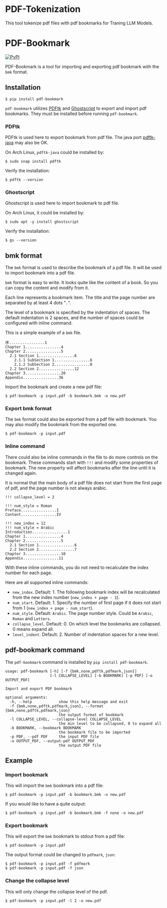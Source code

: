 # PDF-Tokenization

This tool tokenize pdf files with pdf bookmarks for Traning LLM Models.


# PDF-Bookmark

[![PyPI](https://badge.fury.io/py/pdf-bookmark.svg)](https://pypi.org/project/pdf-bookmark/)

PDF-Bookmark is a tool for importing and exporting pdf bookmark
with the `bmk` format.


## Installation

```shell
$ pip install pdf-bookmark
```

`pdf-bookmark` utilizes
[PDFtk](https://www.pdflabs.com/tools/pdftk-server/)
and [Ghostscript](https://www.ghostscript.com/)
to export and import pdf bookmarks.
They must be installed before running `pdf-bookmark`.


### PDFtk

PDFtk is used here to export bookmark from pdf file.
The java port [pdftk-java](https://gitlab.com/pdftk-java/pdftk)
may also be OK.

On Arch Linux, `pdftk-java` could be installed by:

```shell
$ sudo snap install pdftk
```

Verify the installation:

```shell
$ pdftk --version
```


### Ghostscript

Ghostscript is used here to import bookmark to pdf file.

On Arch Linux, it could be installed by:

```shell
$ sudo apt -y install ghostscript
```

Verify the installation:

```shell
$ gs --version
```


## bmk format

The `bmk` format is used to describe the bookmark of a pdf file.
It will be used to import bookmark into a pdf file.

`bmk` format is easy to write.
It looks quite like the content of a book.
So you can copy the content and modify from it.

Each line represents a bookmark item. The title and the page number are
separated by at least 4 dots "`.`".

The level of a bookmark is specified by the indentation of spaces.
The default indentation is 2 spaces, and the number of spaces could be
configured with inline command.

This is a simple example of a `bmk` file.

```
序................1
Chapter 1................4
Chapter 2................5
  2.1 Section 1................6
    2.1.1 SubSection 1................6
    2.1.2 SubSection 2................8
  2.2 Section 2................12
Chapter 3................20
Appendix................36
```

Import the bookmark and create a new pdf file:

```shell
$ pdf-bookmark -p input.pdf -b bookmark.bmk -o new.pdf
```


### Export bmk format

The `bmk` format could also be exported from a pdf file with bookmark.
You may also modify the bookmark from the exported one.

```shell
$ pdf-bookmark -p input.pdf
```


### Inline command

There could also be inline commands in the file to do more controls
on the bookmark. These commands start with `!!!` and modify some
properties of bookmark. The new property will affect bookmarks after
the line until it is changed again.

It is normal that the main body of a pdf file does not start from the
first page of pdf, and the page number is not always arabic.

```
!!! collapse_level = 2

!!! num_style = Roman
Preface................I
Content................IV

!!! new_index = 12
!!! num_style = Arabic
Introduction................1
Chapter 1................4
Chapter 2................5
  2.1 Section 1................6
  2.2 Section 2................7
Chapter 3................10
Appendix................11
```

With these inline commands, you do not need to recalculate the index
number for each page.

Here are all supported inline commands:

* `new_index`. Default: 1.
   The following bookmark index will be recalculated from the
   new index number (`new_index + page - 1`).
* `num_start`. Default: 1.
   Specify the number of first page if it does not start from 1
   (`new_index + page - num_start`).
* `num_style`. Default: `Arabic`.
   The page number style. Could be `Arabic`, `Roman` and `Letters`.
* `collapse_level`. Default: 0.
   On which level the bookmarks are collapsed. 0 means expand all.
* `level_indent`. Default: 2.
   Number of indentation spaces for a new level.


## pdf-bookmark command

The `pdf-bookmark` command is installed by `pip install pdf-bookmark`.

```
usage: pdf-bookmark [-h] [-f {bmk,none,pdftk,pdfmark,json}]
                    [-l COLLAPSE_LEVEL] [-b BOOKMARK] [-p PDF] [-o OUTPUT_PDF]

Import and export PDF bookmark

optional arguments:
  -h, --help            show this help message and exit
  -f {bmk,none,pdftk,pdfmark,json}, --format {bmk,none,pdftk,pdfmark,json}
                        the output format of bookmark
  -l COLLAPSE_LEVEL, --collapse-level COLLAPSE_LEVEL
                        the min level to be collapsed, 0 to expand all
  -b BOOKMARK, --bookmark BOOKMARK
                        the bookmark file to be imported
  -p PDF, --pdf PDF     the input PDF file
  -o OUTPUT_PDF, --output-pdf OUTPUT_PDF
                        the output PDF file
```


## Example

### Import bookmark

This will import the `bmk` bookmark into a pdf file:

```shell
$ pdf-bookmark -p input.pdf -b bookmark.bmk -o new.pdf
```

If you would like to have a quite output:

```shell
$ pdf-bookmark -p input.pdf -b bookmark.bmk -f none -o new.pdf
```

### Export bookmark

This will export the `bmk` bookmark to stdout from a pdf file:

```shell
$ pdf-bookmark -p input.pdf
```

The output format could be changed to `pdfmark`, `json`:

```shell
$ pdf-bookmark -p input.pdf -f pdfmark
$ pdf-bookmark -p input.pdf -f json
```

### Change the collapse level

This will only change the collapse level of the pdf.

```shell
$ pdf-bookmark -p input.pdf -l 2 -o new.pdf
```
